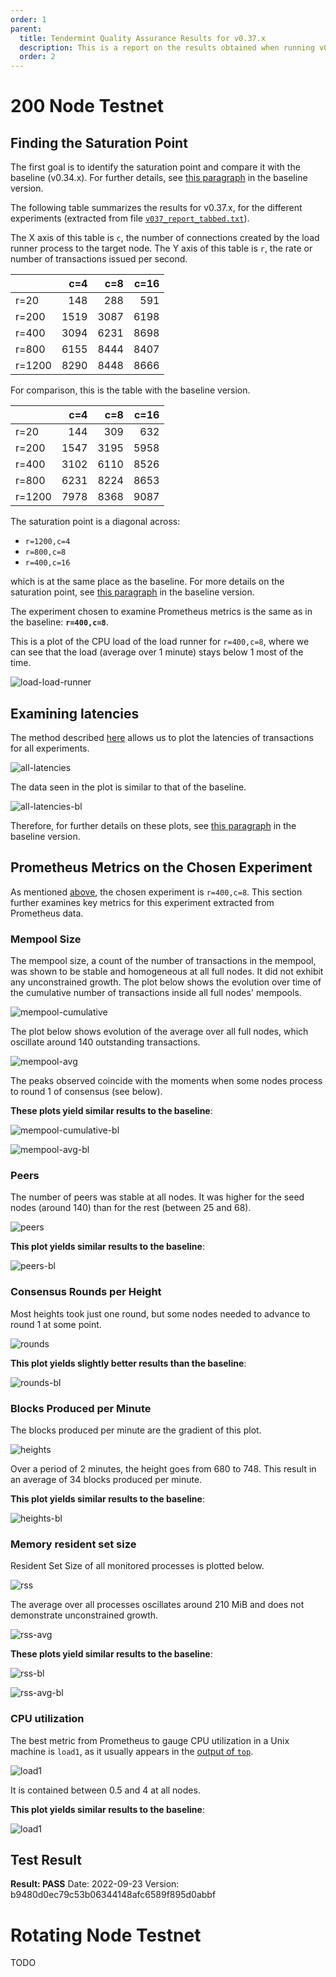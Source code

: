 ```yaml
---
order: 1
parent:
  title: Tendermint Quality Assurance Results for v0.37.x
  description: This is a report on the results obtained when running v0.37.x on testnets
  order: 2
---
```


# 200 Node Testnet

## Finding the Saturation Point

The first goal is to identify the saturation point and compare it with the baseline (v0.34.x).
For further details, see [this paragraph](../v034/README.md#finding-the-saturation-point)
in the baseline version.

The following table summarizes the results for v0.37.x, for the different experiments
(extracted from file [`v037_report_tabbed.txt`](./v037_report_tabbed.txt)).

The X axis of this table is `c`, the number of connections created by the load runner process to the target node.
The Y axis of this table is `r`, the rate or number of transactions issued per second.

|        |  c=4 |  c=8 | c=16 |
| :---   | ---: | ---: | ---: |
| r=20   |  148 |  288 |  591 |
| r=200  | 1519 | 3087 | 6198 |
| r=400  | 3094 | 6231 | 8698 |
| r=800  | 6155 | 8444 | 8407 |
| r=1200 | 8290 | 8448 | 8666 |

For comparison, this is the table with the baseline version.

|        |  c=4 |  c=8 | c=16 |
| :---   | ---: | ---: | ---: |
| r=20   |  144 |  309 |  632 |
| r=200  | 1547 | 3195 | 5958 |
| r=400  | 3102 | 6110 | 8526 |
| r=800  | 6231 | 8224 | 8653 |
| r=1200 | 7978 | 8368 | 9087 |

The saturation point is a diagonal across:

* `r=1200,c=4`
* `r=800,c=8`
* `r=400,c=16`

which is at the same place as the baseline. For more details on the saturation point, see
[this paragraph](../v034/README.md#finding-the-saturation-point) in the baseline version.

The experiment chosen to examine Prometheus metrics is the same as in the baseline:
**`r=400,c=8`**.

This is a plot of the CPU load of the load runner for `r=400,c=8`,
where we can see that the load (average over 1 minute) stays below 1 most of the time.

![load-load-runner](./v037_r400c8_load-runner.png)

## Examining latencies

The method described [here](../method.md) allows us to plot the latencies of transactions
for all experiments.

![all-latencies](./all.svg)

The data seen in the plot is similar to that of the baseline.

![all-latencies-bl](../v034/all.svg)

Therefore, for further details on these plots,
see [this paragraph](../v034/README.md#examining-latencies) in the baseline version.

## Prometheus Metrics on the Chosen Experiment

As mentioned [above](#finding-the-saturation-point), the chosen experiment is `r=400,c=8`.
This section further examines key metrics for this experiment extracted from Prometheus data.

### Mempool Size

The mempool size, a count of the number of transactions in the mempool, was shown to be stable and homogeneous
at all full nodes. It did not exhibit any unconstrained growth.
The plot below shows the evolution over time of the cumulative number of transactions inside all full nodes' mempools.

![mempool-cumulative](./v037_r400c8_mempool_size.png)

The plot below shows evolution of the average over all full nodes, which oscillate around 140 outstanding transactions.

![mempool-avg](./v037_r400c8_mempool_size_avg.png)

The peaks observed coincide with the moments when some nodes process to round 1 of consensus (see below).

**These plots yield similar results to the baseline**:

![mempool-cumulative-bl](../v034/v034_r400c8_mempool_size.png)

![mempool-avg-bl](../v034/v034_r400c8_mempool_size_avg.png)

### Peers

The number of peers was stable at all nodes.
It was higher for the seed nodes (around 140) than for the rest (between 25 and 68).

![peers](./v037_r400c8_peers.png)

**This plot yields similar results to the baseline**:

![peers-bl](../v034/v034_r400c8_peers.png)

### Consensus Rounds per Height

Most heights took just one round, but some nodes needed to advance to round 1 at some point.

![rounds](./v037_r400c8_rounds.png)

**This plot yields slightly better results than the baseline**:

![rounds-bl](../v034/v034_r400c8_rounds.png)

### Blocks Produced per Minute

The blocks produced per minute are the gradient of this plot.

![heights](./v037_r400c8_heights.png)

Over a period of 2 minutes, the height goes from 680 to 748.
This result in an average of 34 blocks produced per minute.

**This plot yields similar results to the baseline**:

![heights-bl](../v034/v034_r400c8_heights.png)

### Memory resident set size

Resident Set Size of all monitored processes is plotted below.

![rss](./v037_r400c8_rss.png)

The average over all processes oscillates around 210 MiB and does not demonstrate unconstrained growth.

![rss-avg](./v037_r400c8_rss_avg.png)

**These plots yield similar results to the baseline**:

![rss-bl](../v034/v034_r400c8_rss.png)

![rss-avg-bl](../v034/v034_r400c8_rss_avg.png)

### CPU utilization

The best metric from Prometheus to gauge CPU utilization in a Unix machine is `load1`,
as it usually appears in the
[output of `top`](https://www.digitalocean.com/community/tutorials/load-average-in-linux).

![load1](./v037_r400c8_load1.png)

It is contained between 0.5 and 4 at all nodes.

**This plot yields similar results to the baseline**:

![load1](../v034/v034_r400c8_load1.png)

## Test Result

**Result: PASS**
Date: 2022-09-23
Version: b9480d0ec79c53b06344148afc6589f895d0abbf

# Rotating Node Testnet

TODO

